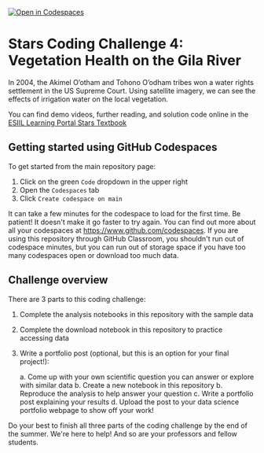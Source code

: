 [![Open in Codespaces](https://classroom.github.com/assets/launch-codespace-2972f46106e565e64193e422d61a12cf1da4916b45550586e14ef0a7c637dd04.svg)](https://classroom.github.com/open-in-codespaces?assignment_repo_id=19966897)
# Stars Coding Challenge 4: Vegetation Health on the Gila River

In 2004, the Akimel O’otham and Tohono O’odham tribes won a water rights settlement in the US Supreme Court. Using satellite imagery, we can see the effects of irrigation water on the local vegetation.

You can find demo videos, further reading, and solution code online in the [ESIIL Learning Portal Stars Textbook](https://cu-esiil-edu.github.io/esiil-learning-portal/notebooks/01-climate/climate-shortcourse.html)

## Getting started using GitHub Codespaces

To get started from the main repository page:
  1. Click on the green `Code` dropdown in the upper right
  2. Open the `Codespaces` tab
  3. Click `Create codespace on main`

It can take a few minutes for the codespace to load for the first time. Be patient! It doesn't make it go faster to try again. You can find out more about all your codespaces at https://www.github.com/codespaces. If you are using this repository through GitHub Classroom, you shouldn't run out of codespace minutes, but you can run out of storage space if you have too many codespaces open or download too much data.

## Challenge overview

There are 3 parts to this coding challenge:

  1. Complete the analysis notebooks in this repository with the sample data
  2. Complete the download notebook in this repository to practice accessing data
  3. Write a portfolio post (optional, but this is an option for your final project!):
     
       a. Come up with your own scientific question you can answer or explore with similar data
       b. Create a new notebook in this repository
       b. Reproduce the analysis to help answer your question
       c. Write a portfolio post explaining your results
       d. Upload the post to your data science portfolio webpage to show off your work!

Do your best to finish all three parts of the coding challenge by the end of the summer. We're here to help! And so are your professors and fellow students.
